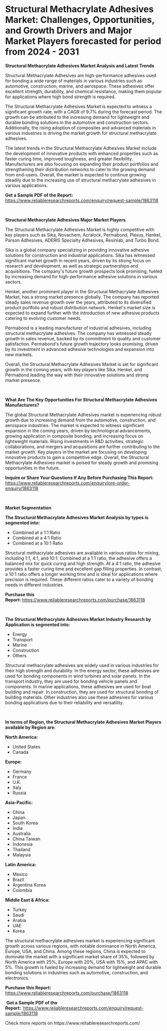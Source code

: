 <p><h1>Structural Methacrylate Adhesives Market: Challenges, Opportunities, and Growth Drivers and Major Market Players forecasted for period from 2024 - 2031</h1></p><p><strong>Structural Methacrylate Adhesives Market Analysis and Latest Trends</strong></p>
<p><p>Structural Methacrylate Adhesives are high-performance adhesives used for bonding a wide range of materials in various industries such as automotive, construction, marine, and aerospace. These adhesives offer excellent strength, durability, and chemical resistance, making them popular for applications where high bond strength is required.</p><p>The Structural Methacrylate Adhesives Market is expected to witness a significant growth rate, with a CAGR of 9.7% during the forecast period. The growth can be attributed to the increasing demand for lightweight and durable bonding solutions in the automotive and construction sectors. Additionally, the rising adoption of composites and advanced materials in various industries is driving the market growth for structural methacrylate adhesives.</p><p>The latest trends in the Structural Methacrylate Adhesives Market include the development of innovative products with enhanced properties such as faster curing time, improved toughness, and greater flexibility. Manufacturers are also focusing on expanding their product portfolios and strengthening their distribution networks to cater to the growing demand from end-users. Overall, the market is expected to continue growing steadily due to the increasing use of structural methacrylate adhesives in various applications.</p></p>
<p><strong>Get a Sample PDF of the Report:&nbsp;</strong> <a href="https://www.reliableresearchreports.com/enquiry/request-sample/1863118">https://www.reliableresearchreports.com/enquiry/request-sample/1863118</a></p>
<p>&nbsp;</p>
<p><strong>Structural Methacrylate Adhesives Major Market Players</strong></p>
<p><p>The Structural Methacrylate Adhesives Market is highly competitive with key players such as Sika, Novachem, Acralock, Permabond, Plexus, Henkel, Parson Adhesives, ADERIS Specialty Adhesives, Resinlab, and Turbo Bond.</p><p>Sika is a global company specializing in providing innovative adhesive solutions for construction and industrial applications. Sika has witnessed significant market growth in recent years, driven by its strong focus on research and development, as well as strategic partnerships and acquisitions. The company's future growth prospects look promising, fueled by increasing demand for high-performance adhesive solutions in various sectors.</p><p>Henkel, another prominent player in the Structural Methacrylate Adhesives Market, has a strong market presence globally. The company has reported steady sales revenue growth over the years, attributed to its diversified product portfolio and robust distribution network. Henkel's market size is expected to expand further with the introduction of new adhesive products catering to evolving customer needs.</p><p>Permabond is a leading manufacturer of industrial adhesives, including structural methacrylate adhesives. The company has witnessed steady growth in sales revenue, backed by its commitment to quality and customer satisfaction. Permabond's future growth trajectory looks promising, driven by its investment in advanced adhesive technologies and expansion into new markets.</p><p>Overall, the Structural Methacrylate Adhesives Market is set for significant growth in the coming years, with key players like Sika, Henkel, and Permabond leading the way with their innovative solutions and strong market presence.</p></p>
<p>&nbsp;</p>
<p><strong>What Are The Key Opportunities For Structural Methacrylate Adhesives Manufacturers?</strong></p>
<p><p>The global Structural Methacrylate Adhesives market is experiencing robust growth due to increasing demand from the automotive, construction, and aerospace industries. The market is expected to witness significant expansion in the coming years, driven by technological advancements, growing application in composite bonding, and increasing focus on lightweight materials. Rising investments in R&D activities, strategic collaborations, and mergers and acquisitions are further contributing to the market growth. Key players in the market are focusing on developing innovative products to gain a competitive edge. Overall, the Structural Methacrylate Adhesives market is poised for steady growth and promising opportunities in the future.</p></p>
<p><strong>Inquire or Share Your Questions If Any Before Purchasing This Report:</strong> <a href="https://www.reliableresearchreports.com/enquiry/pre-order-enquiry/1863118">https://www.reliableresearchreports.com/enquiry/pre-order-enquiry/1863118</a></p>
<p>&nbsp;</p>
<p><strong>Market Segmentation</strong></p>
<p><strong>The Structural Methacrylate Adhesives Market Analysis by types is segmented into:</strong></p>
<p><ul><li>Combined at a 1:1 Ratio</li><li>Combined at a 4:1 Ratio</li><li>Combined at a 10:1 Ratio</li></ul></p>
<p><p>Structural methacrylate adhesives are available in various ratios for mixing, including 1:1, 4:1, and 10:1. Combined at a 1:1 ratio, the adhesive offers a balanced mix for quick curing and high strength. At a 4:1 ratio, the adhesive provides a faster curing time and excellent gap filling properties. In contrast, a 10:1 ratio offers a longer working time and is ideal for applications where precision is required. These different ratios cater to a variety of bonding needs in different industries.</p></p>
<p><strong>Purchase this Report:&nbsp;</strong><a href="https://www.reliableresearchreports.com/purchase/1863118">https://www.reliableresearchreports.com/purchase/1863118</a></p>
<p>&nbsp;</p>
<p><strong>The Structural Methacrylate Adhesives Market Industry Research by Application is segmented into:</strong></p>
<p><ul><li>Energy</li><li>Transport</li><li>Marine</li><li>Construction</li><li>Others</li></ul></p>
<p><p>Structural methacrylate adhesives are widely used in various industries for their high strength and durability. In the energy sector, these adhesives are used for bonding components in wind turbines and solar panels. In the transport industry, they are used for bonding vehicle panels and components. In marine applications, these adhesives are used for boat building and repair. In construction, they are used for structural bonding of building materials. Other industries also use these adhesives for various bonding applications due to their reliability and versatility.</p></p>
<p>&nbsp;</p>
<p><strong>In terms of Region, the Structural Methacrylate Adhesives Market Players available by Region are:</strong></p>
<p>
    <p> <strong> North America: </strong>
        <ul>
            <li>United States</li>
            <li>Canada</li>
        </ul>
        </p> 
    <p> <strong> Europe: </strong>
        <ul>
            <li>Germany</li>
            <li>France</li>
            <li>U.K.</li>
            <li>Italy</li>
            <li>Russia</li>
        </ul>
        </p> 
    <p> <strong> Asia-Pacific: </strong>
        <ul>
            <li>China</li>
            <li>Japan</li>
            <li>South Korea</li>
            <li>India</li>
            <li>Australia</li>
            <li>China Taiwan</li>
            <li>Indonesia</li>
            <li>Thailand</li>
            <li>Malaysia</li>
        </ul>
        </p> 
    <p> <strong> Latin America: </strong>
        <ul>
            <li>Mexico</li>
            <li>Brazil</li>
            <li>Argentina Korea</li>
            <li>Colombia</li>
        </ul>
        </p> 
    <p> <strong> Middle East & Africa: </strong>
        <ul>
            <li>Turkey</li>
            <li>Saudi</li>
            <li>Arabia</li>
            <li>UAE</li>
            <li>Korea</li>
        </ul>
    </p>
    </p>
<p><p>The structural methacrylate adhesives market is experiencing significant growth across various regions, with notable dominance in North America, Europe, USA, and China. Among these regions, China is expected to dominate the market with a significant market share of 35%, followed by North America with 25%, Europe with 20%, USA with 15%, and APAC with 5%. This growth is fueled by increasing demand for lightweight and durable bonding solutions in industries such as automotive, construction, and electronics.</p></p>
<p><strong>Purchase this Report: </strong><a href="https://www.reliableresearchreports.com/purchase/1863118">https://www.reliableresearchreports.com/purchase/1863118</a></p>
<p>&nbsp;<strong>Get a Sample PDF of the Report:&nbsp;&nbsp;</strong><a href="https://www.reliableresearchreports.com/enquiry/request-sample/1863118">https://www.reliableresearchreports.com/enquiry/request-sample/1863118</a></p>
<p><strong></strong></p>
<p>Check more reports on https://www.reliableresearchreports.com/</p>